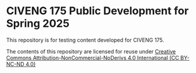 # CIVENG 175 Public Development for Spring 2025

This repository is for testing content developed for CIVENG 175.

The contents of this repository are licensed for reuse under [Creative Commons Attribution-NonCommercial-NoDerivs 4.0 International (CC BY-NC-ND 4.0)](https://creativecommons.org/licenses/by-nc-nd/4.0/)

